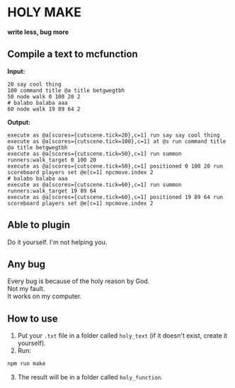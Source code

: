 # HOLY MAKE
**write less, bug more**

## Compile a text to mcfunction
**Input:**
```fuck
20 say cool thing
100 command title @a title betgwegtbh
50 node walk 0 100 20 2
# balabo balaba aaa
60 node walk 19 89 64 2
````

**Output:**

```mcfunction
execute as @a[scores={cutscene.tick=20},c=1] run say say cool thing
execute as @a[scores={cutscene.tick=100},c=1] at @s run command title @a title betgwegtbh
execute as @a[scores={cutscene.tick=50},c=1] run summon runners:walk_target 0 100 20
execute as @a[scores={cutscene.tick=50},c=1] positioned 0 100 20 run scoreboard players set @e[c=1] npcmove.index 2
# balabo balaba aaa
execute as @a[scores={cutscene.tick=60},c=1] run summon runners:walk_target 19 89 64
execute as @a[scores={cutscene.tick=60},c=1] positioned 19 89 64 run scoreboard players set @e[c=1] npcmove.index 2
```

## Able to plugin

Do it yourself. I'm not helping you.


## Any bug
Every bug is because of the holy reason by God.  
Not my fault.  
It works on my computer.


## How to use

1. Put your `.txt` file in a folder called `holy_text` (if it doesn't exist, create it yourself).
2. Run:

```powershell
npm run make
```

3. The result will be in a folder called `holy_function`.
